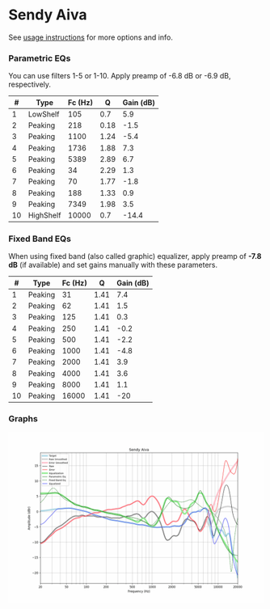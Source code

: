 # Sendy Aiva
See [usage instructions](https://github.com/jaakkopasanen/AutoEq#usage) for more options and info.

### Parametric EQs
You can use filters 1-5 or 1-10. Apply preamp of -6.8 dB or -6.9 dB, respectively.

|   # | Type      |   Fc (Hz) |    Q |   Gain (dB) |
|-----|-----------|-----------|------|-------------|
|   1 | LowShelf  |       105 | 0.7  |         5.9 |
|   2 | Peaking   |       218 | 0.18 |        -1.5 |
|   3 | Peaking   |      1100 | 1.24 |        -5.4 |
|   4 | Peaking   |      1736 | 1.88 |         7.3 |
|   5 | Peaking   |      5389 | 2.89 |         6.7 |
|   6 | Peaking   |        34 | 2.29 |         1.3 |
|   7 | Peaking   |        70 | 1.77 |        -1.8 |
|   8 | Peaking   |       188 | 1.33 |         0.9 |
|   9 | Peaking   |      7349 | 1.98 |         3.5 |
|  10 | HighShelf |     10000 | 0.7  |       -14.4 |

### Fixed Band EQs
When using fixed band (also called graphic) equalizer, apply preamp of **-7.8 dB** (if available) and set gains manually with these parameters.

|   # | Type    |   Fc (Hz) |    Q |   Gain (dB) |
|-----|---------|-----------|------|-------------|
|   1 | Peaking |        31 | 1.41 |         7.4 |
|   2 | Peaking |        62 | 1.41 |         1.5 |
|   3 | Peaking |       125 | 1.41 |         0.3 |
|   4 | Peaking |       250 | 1.41 |        -0.2 |
|   5 | Peaking |       500 | 1.41 |        -2.2 |
|   6 | Peaking |      1000 | 1.41 |        -4.8 |
|   7 | Peaking |      2000 | 1.41 |         3.9 |
|   8 | Peaking |      4000 | 1.41 |         3.6 |
|   9 | Peaking |      8000 | 1.41 |         1.1 |
|  10 | Peaking |     16000 | 1.41 |       -20   |

### Graphs
![](./Sendy%20Aiva.png)
